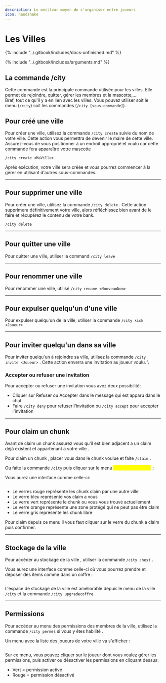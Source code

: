 ```yaml
---
description: Le meilleur moyen de s'organiser entre joueurs
icon: handshake
---
```


# Les Villes

{% include "../.gitbook/includes/docs-unfinished.md" %}

{% include "../.gitbook/includes/arguments.md" %}

## La commande /city

Cette commande est la principale commande utilisée pour les villes. Elle permet de rejoindre, quitter, gérer les membres et la mascotte,...\
Bref, tout ce qu'il y a en lien avec les villes. Vous pouvez utiliser soit le menu (`/city`) soit les commandes (`/city [sous-commande]`).

## Pour créé une ville&#x20;

Pour créer une ville, utilisez la commande `/city create` suivie du nom de votre ville. Cette action vous permettra de devenir le maire de cette ville. Assurez-vous de vous positionner à un endroit approprié et voulu car cette commande fera apparaître votre mascotte

```
/city create <MaVille>
```

Après exécution, votre ville sera créée et vous pourrez commencer à la gérer en utilisant d'autres sous-commandes.

***

## Pour supprimer une ville&#x20;

Pour créer une ville, utilisez la commande `/city delete` . Cette action supprimera définitivement votre ville, alors réfléchissez bien avant de le faire et récupérez le contenu de votre bank.

```
/city delete
```

***

## Pour quitter une ville

Pour quitter une ville, utiliser la command `/city leave`

***

## Pour renommer une ville

Pour renommer une ville, utilisé `/city rename <NouveauNom>`

***

## Pour expulser quelqu'un d'une ville&#x20;

Pour expulser quelqu'un de la ville, utiliser la commande `/city kick <Joueur>`

***

## Pour inviter quelqu'un dans sa ville

Pour inviter quelqu'un à rejoindre sa ville, utilisez la commande `/city invite <Joueur>` . Cette action enverra une invitation au joueur voulu. \


### Accepter ou refuser une invitation

Pour accepter ou refuser une invitation vous avez deux possibilité:

* Cliquer sur Refuser ou Accepter dans le message qui est apparu dans le chat
* Faire `/city deny` pour refuser l'invitation ou `/city accept` pour accepter l'invitation

***

## Pour claim un chunk

Avant de claim un chunk assurez vous qu'il est bien adjacent a un claim déjà existent et appartenant a votre ville .

Pour claim un chunk , placer vous dans le chunk voulue et faite `/claim` .

Ou faite la commande `/city` puis cliquer sur le menu <mark style="color:yellow;">Taille de votre ville</mark> ;

Vous aurez une interface comme celle-ci:

<figure><img src="../.gitbook/assets/menu-claim.png" alt=""><figcaption></figcaption></figure>

* Le verres rouge représente les chunk claim par une autre ville
* Le verre bleu représente vos claim a vous&#x20;
* Le verre vert représente le chunk ou vous vous trouvé actuellement
* Le verre orange représente une zone protégé qui ne peut pas être claim
* Le verre gris représente les chunk libre

Pour claim depuis ce menu il vous faut cliquer sur le verre du chunk a claim puis confirmer.

***

## Stockage de la ville

Pour accéder au stockage de la ville , utiliser la commande `/city chest` .&#x20;

Vous aurez une interface comme celle-ci où vous pourrez prendre et déposer des items comme dans un coffre :

<figure><img src="../.gitbook/assets/ville-chest.png" alt=""><figcaption></figcaption></figure>

L'espace de stockage de la ville est améliorable depuis le menu de la ville `/city` et la commande `/city upgradecoffre`

***

## Permissions

Pour accéder au menu des permissions des membres de la ville, utilisez la commande `/city permes` si vous y êtes habilité .

Un menu avec la liste des joueurs de votre ville va s'afficher :

<figure><img src="../.gitbook/assets/ville-permissions.png" alt=""><figcaption></figcaption></figure>

Sur ce menu, vous pouvez cliquer sur le joueur dont vous voulez gérer les permissions, puis activer ou désactiver les permissions en cliquant dessus:

* Vert = permission activé
* Rouge = permission désactivé



<figure><img src="../.gitbook/assets/ville-permission-player.png" alt=""><figcaption></figcaption></figure>

